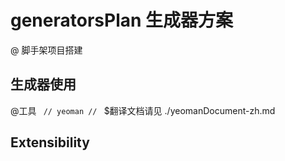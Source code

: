 # generatorsPlan 生成器方案
@ 脚手架项目搭建
## 生成器使用
@工具
<code>
	// yeoman
	// 
</code>
$翻译文档请见 ./yeomanDocument-zh.md
## Extensibility
